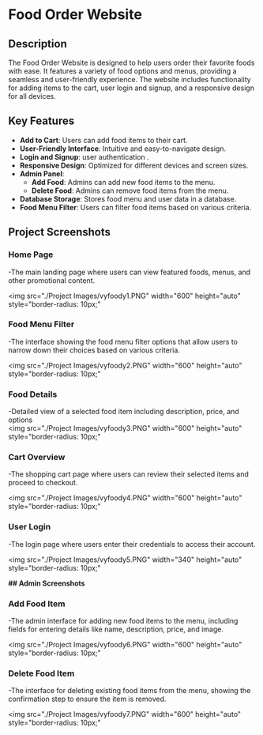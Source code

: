# **Food Order Website**

## Description

The Food Order Website is designed to help users order their favorite foods with ease. It features a variety of food options and menus, providing a seamless and user-friendly experience. The website includes functionality for adding items to the cart, user login and signup, and a responsive design for all devices.

## Key Features

- **Add to Cart**: Users can add food items to their cart.
- **User-Friendly Interface**: Intuitive and easy-to-navigate design.
- **Login and Signup**: user authentication .
- **Responsive Design**: Optimized for different devices and screen sizes.
- **Admin Panel**:
  - **Add Food**: Admins can add new food items to the menu.
  - **Delete Food**: Admins can remove food items from the menu.
- **Database Storage**: Stores food menu and user data in a database.
- **Food Menu Filter**: Users can filter food items based on various criteria.

## Project Screenshots

### **Home Page**

-The main landing page where users can view featured foods, menus, and other promotional content.<br>

<img src="./Project Images/vyfoody1.PNG" width="600" height="auto" style="border-radius: 10px;"

### **Food Menu Filter**

-The interface showing the food menu filter options that allow users to narrow down their choices based on various criteria.<br>

<img src="./Project Images/vyfoody2.PNG" width="600" height="auto" style="border-radius: 10px;"

### **Food Details**

-Detailed view of a selected food item including description, price, and options <br>
<img src="./Project Images/vyfoody3.PNG" width="600" height="auto" style="border-radius: 10px;"

### **Cart Overview**

-The shopping cart page where users can review their selected items and proceed to checkout.<br>

<img src="./Project Images/vyfoody4.PNG" width="600" height="auto" style="border-radius: 10px;"

### **User Login**

-The login page where users enter their credentials to access their account.<br>

<img src="./Project Images/vyfoody5.PNG" width="340" height="auto" style="border-radius: 10px;"

**## Admin Screenshots**

### **Add Food Item**

-The admin interface for adding new food items to the menu, including fields for entering details like name, description, price, and image.<br>

<img src="./Project Images/vyfoody6.PNG" width="600" height="auto" style="border-radius: 10px;"

### **Delete Food Item**

-The interface for deleting existing food items from the menu, showing the confirmation step to ensure the item is removed.<br>

<img src="./Project Images/vyfoody7.PNG" width="600" height="auto" style="border-radius: 10px;"
